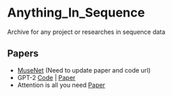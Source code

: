 # Anything_In_Sequence
Archive for any project or researches in sequence data

## Papers
- [MuseNet](https://openai.com/blog/musenet/) (Need to update paper and code url)
- GPT-2 [Code](https://github.com/openai/gpt-2) | [Paper](https://d4mucfpksywv.cloudfront.net/better-language-models/language_models_are_unsupervised_multitask_learners.pdf)
- Attention is all you need [Paper](https://arxiv.org/abs/1706.03762)